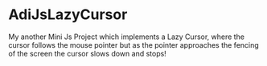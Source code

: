 # AdiJsLazyCursor
My another Mini Js Project which implements a Lazy Cursor, where the cursor follows the mouse pointer but as the pointer approaches the fencing of the screen the cursor slows down and stops!
